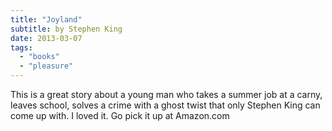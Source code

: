 ```yaml
---
title: "Joyland"
subtitle: by Stephen King
date: 2013-03-07
tags:
  - "books"
  - "pleasure"
---
```


This is a great story about a young man who takes a summer job at a carny, leaves school, solves a crime with a ghost twist that only Stephen King can come up with. I loved it. Go pick it up at Amazon.com

